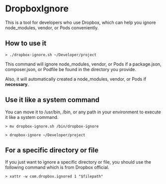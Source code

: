 # DropboxIgnore
This is a tool for developers who use Dropbox,  which can help you ignore node_modules, vendor, or Pods conveniently.


## How to use it
```
> ./dropbox-ignore.sh ~/Developer/project
```
This command will ignore node_modules, vendor, or Pods if a package.json, composer.json, or Podfile be found in the directory you provide.

Also, it will automatically created a node_modules, vendor, or Pods if **necessary**.

## Use it like a system command

You can move it to /usr/bin, /bin,  or any path in your environment to execute it like a system command.

```
> mv dropbox-ignore.sh /bin/dropbox-ignore

> dropbox-ignore ~/Developer/project
```


## For a specific directory or file

If you just want to ignore a specific directory or file, you should use the following command which is from Dropbox official.
```
> xattr -w com.dropbox.ignored 1 "$filepath"
```
